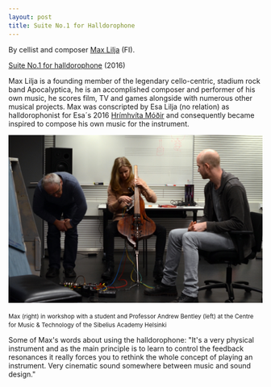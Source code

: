 ```yaml
---
layout: post
title: Suite No.1 for Halldorophone
---
```

By cellist and composer [Max Lilja](https://en.wikipedia.org/wiki/Max_Lilja) (FI).

[Suite No.1 for halldorophone](https://www.maxlilja.com/music-for-halldorophone) (2016)

Max Lilja is a founding member of the legendary cello-centric, stadium rock band Apocalyptica, he is an accomplished composer and performer of his own music, he scores film, TV and games alongside with numerous other musical projects. Max was conscripted by Esa Lilja (no relation) as halldorophonist for Esa´s 2016 [Hrímhvíta Móðir](http://www.halldorophone.info/2016/01/01/Hrimhvita/) and consequently became inspired to compose his own music for the instrument.  

![CMT](/public/img/s.jpg)  

<small>Max (right) in workshop with a student and Professor Andrew Bentley (left) at the Centre for Music & Technology of the Sibelius Academy Helsinki</small>  

Some of Max's words about using the halldorophone: "It's a very physical instrument and as the main principle is to learn to control the feedback resonances it really forces you to rethink the whole concept of playing an instrument. Very cinematic sound somewhere between music and sound design."

